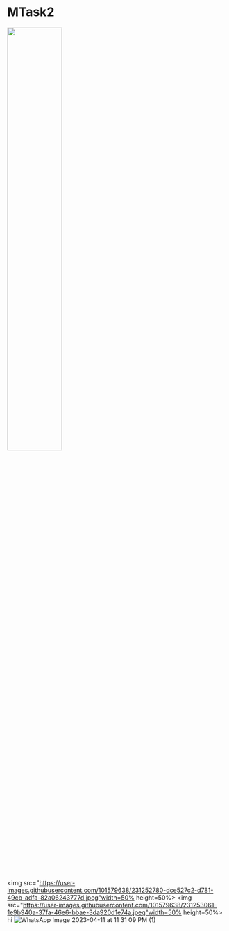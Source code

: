 # MTask2
<img src="https://user-images.githubusercontent.com/101579638/231252765-0255a2b6-5281-420f-8af9-810abd04e251.jpeg" width=50% height=50%>

<img src="https://user-images.githubusercontent.com/101579638/231252780-dce527c2-d781-49cb-adfa-82a06243777d.jpeg"width=50% height=50%>
<img src="https://user-images.githubusercontent.com/101579638/231253061-1e9b940a-37fa-46e6-bbae-3da920d1e74a.jpeg"width=50% height=50%>
hi
![WhatsApp Image 2023-04-11 at 11 31 09 PM (1)](https://user-images.githubusercontent.com/101579638/231253533-24fc4fb8-bc53-4708-8e7d-ec72f4b67ba0.jpeg)

